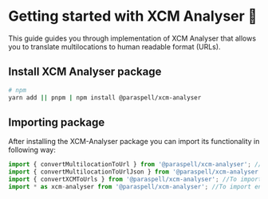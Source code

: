 # Getting started with XCM Analyser 🔎
This guide guides you through implementation of XCM Analyser that allows you to translate multilocations to human readable format (URLs).

## Install XCM Analyser package
```sh
# npm
yarn add || pnpm | npm install @paraspell/xcm-analyser
```

## Importing package
After installing the XCM-Analyser package you can import its functionality in following way:

```ts
import { convertMultilocationToUrl } from '@paraspell/xcm-analyser'; //To import conversion from object
import { convertMultilocationToUrlJson } from '@paraspell/xcm-analyser'; //To import conversion from JSON
import { convertXCMToUrls } from '@paraspell/xcm-analyser'; //To import conversion from XCM message
import * as xcm-analyser from '@paraspell/xcm-analyser'; //To import entire functionality
```


